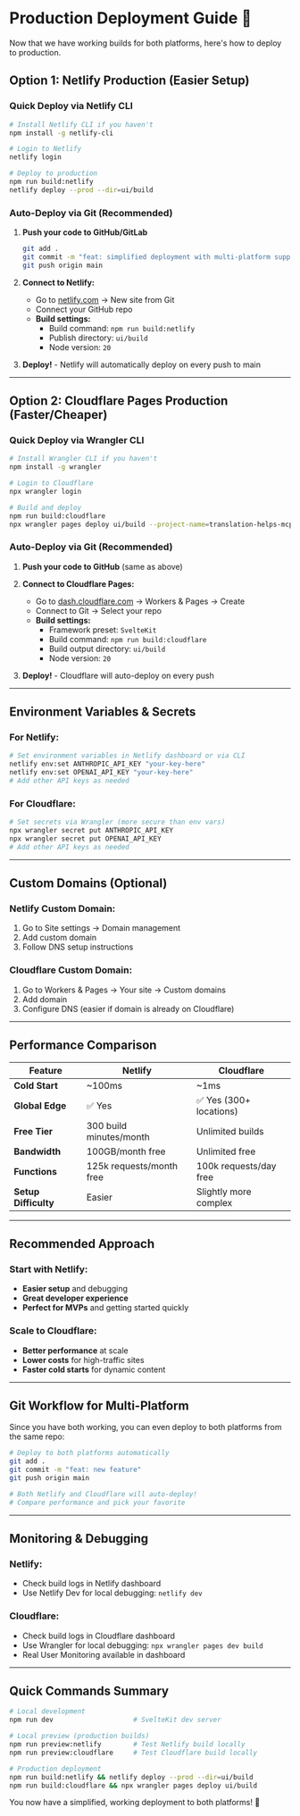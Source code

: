 # Production Deployment Guide 🚀

Now that we have working builds for both platforms, here's how to deploy to production.

## Option 1: Netlify Production (Easier Setup)

### Quick Deploy via Netlify CLI

```bash
# Install Netlify CLI if you haven't
npm install -g netlify-cli

# Login to Netlify
netlify login

# Deploy to production
npm run build:netlify
netlify deploy --prod --dir=ui/build
```

### Auto-Deploy via Git (Recommended)

1. **Push your code to GitHub/GitLab**

   ```bash
   git add .
   git commit -m "feat: simplified deployment with multi-platform support"
   git push origin main
   ```

2. **Connect to Netlify:**
   - Go to [netlify.com](https://netlify.com) → New site from Git
   - Connect your GitHub repo
   - **Build settings:**
     - Build command: `npm run build:netlify`
     - Publish directory: `ui/build`
     - Node version: `20`

3. **Deploy!** - Netlify will automatically deploy on every push to main

---

## Option 2: Cloudflare Pages Production (Faster/Cheaper)

### Quick Deploy via Wrangler CLI

```bash
# Install Wrangler CLI if you haven't
npm install -g wrangler

# Login to Cloudflare
npx wrangler login

# Build and deploy
npm run build:cloudflare
npx wrangler pages deploy ui/build --project-name=translation-helps-mcp
```

### Auto-Deploy via Git (Recommended)

1. **Push your code to GitHub** (same as above)

2. **Connect to Cloudflare Pages:**
   - Go to [dash.cloudflare.com](https://dash.cloudflare.com) → Workers & Pages → Create
   - Connect to Git → Select your repo
   - **Build settings:**
     - Framework preset: `SvelteKit`
     - Build command: `npm run build:cloudflare`
     - Build output directory: `ui/build`
     - Node version: `20`

3. **Deploy!** - Cloudflare will auto-deploy on every push

---

## Environment Variables & Secrets

### For Netlify:

```bash
# Set environment variables in Netlify dashboard or via CLI
netlify env:set ANTHROPIC_API_KEY "your-key-here"
netlify env:set OPENAI_API_KEY "your-key-here"
# Add other API keys as needed
```

### For Cloudflare:

```bash
# Set secrets via Wrangler (more secure than env vars)
npx wrangler secret put ANTHROPIC_API_KEY
npx wrangler secret put OPENAI_API_KEY
# Add other API keys as needed
```

---

## Custom Domains (Optional)

### Netlify Custom Domain:

1. Go to Site settings → Domain management
2. Add custom domain
3. Follow DNS setup instructions

### Cloudflare Custom Domain:

1. Go to Workers & Pages → Your site → Custom domains
2. Add domain
3. Configure DNS (easier if domain is already on Cloudflare)

---

## Performance Comparison

| Feature              | Netlify                  | Cloudflare              |
| -------------------- | ------------------------ | ----------------------- |
| **Cold Start**       | ~100ms                   | ~1ms                    |
| **Global Edge**      | ✅ Yes                   | ✅ Yes (300+ locations) |
| **Free Tier**        | 300 build minutes/month  | Unlimited builds        |
| **Bandwidth**        | 100GB/month free         | Unlimited free          |
| **Functions**        | 125k requests/month free | 100k requests/day free  |
| **Setup Difficulty** | Easier                   | Slightly more complex   |

---

## Recommended Approach

### Start with Netlify:

- **Easier setup** and debugging
- **Great developer experience**
- **Perfect for MVPs** and getting started quickly

### Scale to Cloudflare:

- **Better performance** at scale
- **Lower costs** for high-traffic sites
- **Faster cold starts** for dynamic content

---

## Git Workflow for Multi-Platform

Since you have both working, you can even deploy to both platforms from the same repo:

```bash
# Deploy to both platforms automatically
git add .
git commit -m "feat: new feature"
git push origin main

# Both Netlify and Cloudflare will auto-deploy!
# Compare performance and pick your favorite
```

---

## Monitoring & Debugging

### Netlify:

- Check build logs in Netlify dashboard
- Use Netlify Dev for local debugging: `netlify dev`

### Cloudflare:

- Check build logs in Cloudflare dashboard
- Use Wrangler for local debugging: `npx wrangler pages dev build`
- Real User Monitoring available in dashboard

---

## Quick Commands Summary

```bash
# Local development
npm run dev                    # SvelteKit dev server

# Local preview (production builds)
npm run preview:netlify        # Test Netlify build locally
npm run preview:cloudflare     # Test Cloudflare build locally

# Production deployment
npm run build:netlify && netlify deploy --prod --dir=ui/build
npm run build:cloudflare && npx wrangler pages deploy ui/build
```

You now have a simplified, working deployment to both platforms! 🎉
